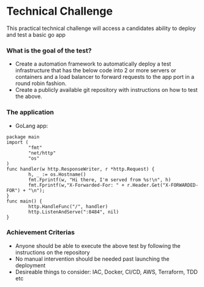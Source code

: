 # Technical Challenge #

This practical technical challenge will access a candidates ability to deploy and test a basic go app

### What is the goal of the test? ###

* Create a automation framework to automatically deploy a test infrastructure that has the below code into 2 or more servers or containers and a load balancer to forward requests to the app port in a round robin fashion.
* Create a publicly available git repository with instructions on how to test the above. 

### The application ###

* GoLang app:
```
package main
import (
        "fmt"
        "net/http"
        "os"
)
func handler(w http.ResponseWriter, r *http.Request) {
        h, _ := os.Hostname()
        fmt.Fprintf(w, "Hi there, I'm served from %s!\n", h)
		fmt.Fprintf(w,"X-Forwarded-For: " + r.Header.Get("X-FORWARDED-FOR") + "\n");
}
func main() {
        http.HandleFunc("/", handler)
        http.ListenAndServe(":8484", nil)
}
```

### Achievement Criterias ###

* Anyone should be able to execute the above test by following the instructions on the repository
* No manual intervention should be needed past launching the deployment
* Desireable things to consider: IAC, Docker, CI/CD, AWS, Terraform, TDD etc
